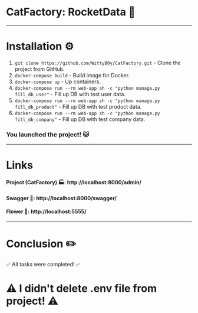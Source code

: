 # CatFactory: RocketData 🚀
___
# Installation ⚙️

1. `git clone https://github.com/WittyB0y/CatFactory.git` - Clone the project from GitHub.
2. `docker-compose build` - Build image for Docker.
3. `docker-compose up` - Up containers.
4. `docker-compose run --rm web-app sh -c "python manage.py fill_db_user"` - Fill up DB with test user data.
5. `docker-compose run --rm web-app sh -c "python manage.py fill_db_product"` - Fill up DB with test product data.
6. `docker-compose run --rm web-app sh -c "python manage.py fill_db_company"` - Fill up DB with test company data.

### You launched the project! 🐱‍

---
# Links 

#### Project (CatFactory) 🏭: http://localhost:8000/admin/ 
#### Swagger 📖: http://localhost:8000/swagger/
#### Flower 🌼: http://localhost:5555/

---
# Conclusion ✏️

✅ All tasks were completed! ✅

# ⚠️ I didn't delete .env file from project! ⚠️